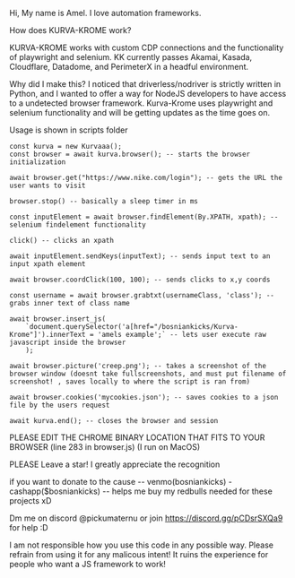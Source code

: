 Hi, My name is Amel. I love automation frameworks. 

How does KURVA-KROME work? 

KURVA-KROME works with custom CDP connections and the functionality of playwright and selenium. KK currently passes Akamai, Kasada, Cloudflare, Datadome, and PerimeterX in a headful environment. 


Why did I make this? I noticed that driverless/nodriver is strictly written in Python, and I wanted to offer a way for NodeJS developers to have access to a undetected browser framework. Kurva-Krome uses playwright and selenium functionality and will be getting updates as the time goes on. 

Usage is shown in scripts folder


    const kurva = new Kurvaaa();
    const browser = await kurva.browser(); -- starts the browser initialization

    await browser.get("https://www.nike.com/login"); -- gets the URL the user wants to visit

    browser.stop() -- basically a sleep timer in ms

    const inputElement = await browser.findElement(By.XPATH, xpath); -- selenium findelement functionality

    click() -- clicks an xpath

    await inputElement.sendKeys(inputText); -- sends input text to an input xpath element

    await browser.coordClick(100, 100); -- sends clicks to x,y coords

    const username = await browser.grabtxt(usernameClass, 'class'); -- grabs inner text of class name

    await browser.insert_js(
        `document.querySelector('a[href="/bosniankicks/Kurva-Krome"]').innerText = 'amels example';` -- lets user execute raw javascript inside the browser
        );

    await browser.picture('creep.png'); -- takes a screenshot of the browser window (doesnt take fullscreenshots, and must put filename of screenshot! , saves locally to where the script is ran from) 

    await browser.cookies('mycookies.json'); -- saves cookies to a json file by the users request

    await kurva.end(); -- closes the browser and session



PLEASE EDIT THE CHROME BINARY LOCATION THAT FITS TO YOUR BROWSER (line 283 in browser.js) (I run on MacOS)

PLEASE Leave a star! I greatly appreciate the recognition

if you want to donate to the cause -- venmo(bosniankicks) - cashapp($bosniankicks) -- helps me buy my redbulls needed for these projects xD


Dm me on discord @pickumaternu or join https://discord.gg/pCDsrSXQa9 for help :D


I am not responsible how you use this code in any possible way. Please refrain from using it for any malicous intent! It ruins the experience for people who want a JS framework to work! 
